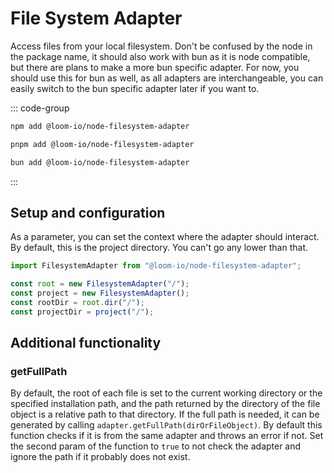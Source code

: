 ---
---

# File System Adapter

Access files from your local filesystem. Don't be confused by the node in the package name, it should also work with bun as it is node compatible, but there are plans to make a more bun specific adapter. For now, you should use this for bun as well, as all adapters are interchangeable, you can easily switch to the bun specific adapter later if you want to.

::: code-group

```sh [npm]
npm add @loom-io/node-filesystem-adapter
```

```sh [pnpm]
pnpm add @loom-io/node-filesystem-adapter
```

```sh [bun]
bun add @loom-io/node-filesystem-adapter
```

:::

## Setup and configuration

As a parameter, you can set the context where the adapter should interact. By default, this is the project directory. You can't go any lower than that.

```ts
import FilesystemAdapter from "@loom-io/node-filesystem-adapter";

const root = new FilesystemAdapter("/");
const project = new FilesystemAdapter();
const rootDir = root.dir("/");
const projectDir = project("/");
```


## Additional functionality

### getFullPath

By default, the root of each file is set to the current working directory or the specified installation path, and the path returned by the directory of the file object is a relative path to that directory. If the full path is needed, it can be generated by calling `adapter.getFullPath(dirOrFileObject)`. By default this function checks if it is from the same adapter and throws an error if not. Set the second param of the function to `true` to not check the adapter and ignore the path if it probably does not exist.


